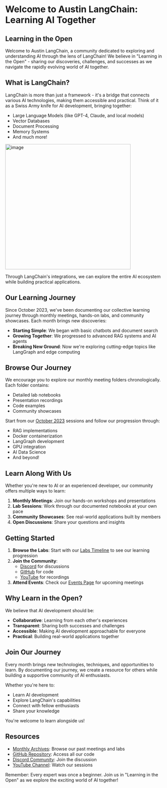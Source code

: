 # Welcome to Austin LangChain: Learning AI Together

## Learning in the Open

Welcome to Austin LangChain, a community dedicated to exploring and understanding AI through the lens of LangChain! We believe in "Learning in the Open" - sharing our discoveries, challenges, and successes as we navigate the rapidly evolving world of AI together.

## What is LangChain?

LangChain is more than just a framework - it's a bridge that connects various AI technologies, making them accessible and practical. Think of it as a Swiss Army knife for AI development, bringing together:

- Large Language Models (like GPT-4, Claude, and local models)
- Vector Databases
- Document Processing
- Memory Systems
- And much more!

<img width="397" alt="image" src="https://github.com/user-attachments/assets/d8ff1710-1099-4e5c-b02e-52bdadbed544" />


Through LangChain's integrations, we can explore the entire AI ecosystem while building practical applications.

## Our Learning Journey

Since October 2023, we've been documenting our collective learning journey through monthly meetings, hands-on labs, and community showcases. Each month brings new discoveries:

- **Starting Simple**: We began with basic chatbots and document search
- **Growing Together**: We progressed to advanced RAG systems and AI agents
- **Breaking New Ground**: Now we're exploring cutting-edge topics like LangGraph and edge computing

## Browse Our Journey

We encourage you to explore our monthly meeting folders chronologically. Each folder contains:
- Detailed lab notebooks
- Presentation recordings
- Code examples
- Community showcases

Start from our [October 2023](/docs/oct-2023) sessions and follow our progression through:
- RAG implementations
- Docker containerization
- LangGraph development
- GPU integration
- AI Data Science
- And beyond!

## Learn Along With Us

Whether you're new to AI or an experienced developer, our community offers multiple ways to learn:

1. **Monthly Meetings**: Join our hands-on workshops and presentations
2. **Lab Sessions**: Work through our documented notebooks at your own pace
3. **Community Showcases**: See real-world applications built by members
4. **Open Discussions**: Share your questions and insights

## Getting Started

1. **Browse the Labs**: Start with our [Labs Timeline](/labs_by_month) to see our learning progression
2. **Join the Community**: 
   - [Discord](https://discord.gg/JzWgadPFQd) for discussions
   - [GitHub](https://github.com/aimug-org/austin_langchain) for code
   - [YouTube](https://www.youtube.com/@AustinLangChain) for recordings
3. **Attend Events**: Check our [Events Page](/events) for upcoming meetings

## Why Learn in the Open?

We believe that AI development should be:
- **Collaborative**: Learning from each other's experiences
- **Transparent**: Sharing both successes and challenges
- **Accessible**: Making AI development approachable for everyone
- **Practical**: Building real-world applications together

## Join Our Journey

Every month brings new technologies, techniques, and opportunities to learn. By documenting our journey, we create a resource for others while building a supportive community of AI enthusiasts.

Whether you're here to:
- Learn AI development
- Explore LangChain's capabilities
- Connect with fellow enthusiasts
- Share your knowledge

You're welcome to learn alongside us!

## Resources

- [Monthly Archives](/docs): Browse our past meetings and labs
- [GitHub Repository](https://github.com/aimug-org/austin_langchain): Access all our code
- [Discord Community](https://discord.gg/JzWgadPFQd): Join the discussion
- [YouTube Channel](https://www.youtube.com/@AustinLangChain): Watch our sessions

Remember: Every expert was once a beginner. Join us in "Learning in the Open" as we explore the exciting world of AI together!
